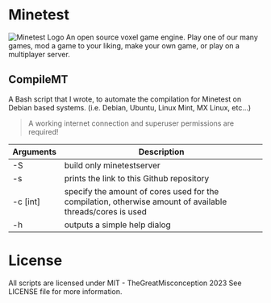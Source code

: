 
# Minetest
![Minetest Logo](https://www.seekpng.com/png/small/206-2061867_minetest-is-a-near-infinite-world-block-sandbox.png)
An open source voxel game engine. Play one of our many games, mod a game to your liking, make your own game, or play on a multiplayer server.


## CompileMT

A Bash script that I wrote, to automate the compilation for Minetest on Debian based systems. (i.e. Debian, Ubuntu, Linux Mint, MX Linux, etc...)

> A working internet connection and superuser permissions are required!

| Arguments | Description |
|--|--|
| -S |  build only minetestserver|
|-s| prints the link to this Github repository|
|-c [int]| specify the amount of cores used for the compilation, otherwise amount of available threads/cores is used
|-h| outputs a simple help dialog

# License

All scripts are licensed under MIT - TheGreatMisconception 2023
See LICENSE file for more information.
